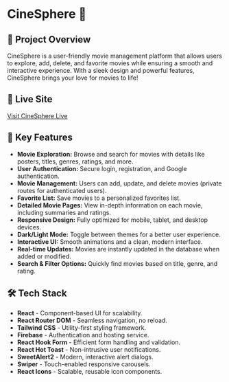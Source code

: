# CineSphere 🎥

## 🍿 Project Overview

CineSphere is a user-friendly movie management platform that allows users to explore, add, delete, and favorite movies while ensuring a smooth and interactive experience. With a sleek design and powerful features, CineSphere brings your love for movies to life! 

## 🔗 Live Site 

[Visit CineSphere Live](https://cinesphere-himadree.web.app/)

## 🚀 Key Features

- **Movie Exploration:** Browse and search for movies with details like posters, titles, genres, ratings, and more.
- **User Authentication:** Secure login, registration, and Google authentication.
- **Movie Management:** Users can add, update, and delete movies (private routes for authenticated users).
- **Favorite List:** Save movies to a personalized favorites list.
- **Detailed Movie Pages:** View in-depth information on each movie, including summaries and ratings.
- **Responsive Design:** Fully optimized for mobile, tablet, and desktop devices.
- **Dark/Light Mode:** Toggle between themes for a better user experience.
- **Interactive UI:** Smooth animations and a clean, modern interface.
- **Real-time Updates:** Movies are instantly updated in the database when added or modified.
- **Search & Filter Options:** Quickly find movies based on title, genre, and rating.

## 🛠 Tech Stack

- **React** - Component-based UI for scalability.
- **React Router DOM** - Seamless navigation, no reload.
- **Tailwind CSS** - Utility-first styling framework.
- **Firebase** - Authentication and hosting service.
- **React Hook Form** - Efficient form handling and validation.
- **React Hot Toast** - Non-intrusive user notifications.
- **SweetAlert2** - Modern, interactive alert dialogs.
- **Swiper** - Touch-enabled responsive carousels.
- **React Icons** - Scalable, reusable icon components.